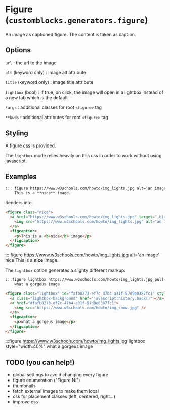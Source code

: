 # Figure (`customblocks.generators.figure`)

An image as captioned figure.
The content is taken as caption.
## Options

`url`
: the url to the image

`alt` (keyword only)
: image alt attribute

`title` (keyword only)
: image title attribute

`lightbox` (bool)
: if true, on click, the image will open in a lightbox instead of a new tab which is the default

`*args`
: additional classes for root `<figure>` tag

`**kwds`
: additional attributes for root `<figure>` tag

## Styling

A [figure css](../css/figure.css) is provided.

The `lightbox` mode relies heavily on this css in order to work without using javascript.

## Examples

```markdown
::: figure https://www.w3schools.com/howto/img_lights.jpg alt='an image' nice
    This is a **nice** image.
```

Renders into:

```html
<figure class="nice">
  <a href="https://www.w3schools.com/howto/img_lights.jpg" target="_blank">
    <img src="https://www.w3schools.com/howto/img_lights.jpg" alt="an image" />
  </a>
  <figcaption>
    <p>This is a <b>nice</b> image</p>
  </figcaption>
</figure>
```

::: figure https://www.w3schools.com/howto/img_lights.jpg alt='an image' nice
    This is a **nice** image.

The `lightbox` option generates a slighty different markup:

```markdown
:::figure lightbox https://www.w3schools.com/howto/img_lights.jpg pull-right style="width:40%"
    what a gorgeus image
```

```html
<figure class="lightbox" id="fafb8273-ef7c-47b4-a31f-57d9e0387fc1" style="width:40%">
  <a class="lightbox-background" href="javascript:history.back()"></a>
  <a href="#fafb8273-ef7c-47b4-a31f-57d9e0387fc1">
    <img src="https://www.w3schools.com/howto/img_snow.jpg" />
  </a>
  <figcaption>
    <p>what a gorgeus image</p>
  </figcaption>
</figure>

```

:::figure https://www.w3schools.com/howto/img_lights.jpg lightbox style="width:40%"
    what a gorgeus image


## TODO (you can help!)

- global settings to avoid changing every figure
- figure enumeration ("Figure N:")
- thumbnails
- fetch external images to make them local
- css for placement classes (left, centered, right...)
- improve css

